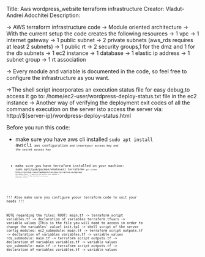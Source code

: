 Title: Aws wordpress_website terraform infrastructure
Creator: Vladut-Andrei Adochitei
Description:

-> AWS terraform infrastructure code 
-> Module oriented architecture
-> With the current setup the code creates the following resources
      -> 1 vpc
      -> 1 internet gateway
      -> 1 public subnet
      -> 2 private subnets (aws_rds requires at least 2 subnets)
      -> 1 public rt
      -> 2 security groups,1 for the dmz and 1 for the db subnets
      -> 1 ec2 instance
      -> 1 database
      -> 1 elastic ip address
      -> 1 subnet group
      -> 1 rt association

-> Every module and variable is documented in the code, so feel free to configure the infrastructure as you want.

->The shell script incorporates an execution status file for easy debug,to access it go to:
      /home/ec2-user/wordpress-deploy-status.txt file in the ec2 instance
-> Another way of verifying the deployment exit codes of all the commands execution on the server isto access the server via: 
      http://${server-ip}/wordpress-deploy-status.html 

Before you run this code:
+ make sure you have aws cli installed
<code>sudo apt install awscli<code>
<code>aws configuration<code> 
and insertyour access key and the secret access key

+ make sure you have terraform installed on your machine: 
<code>sudo apt(/yum/pacman/whatever) terraform><code>
<code>git clone https//github.com/VladAdochitei/aws-terraform-wordpress<code>
<code>terraform init <code> -> make sure you execute this command in the root folder of the terraform
<code>terraform get <code>
<code>terraform plan <code>
<code>terraform apply <code>

!!! Also make sure you configure yoour terraform code to suit your needs !!!

NOTE regarding the files:
      ROOT:
       main.tf                      -> terraform script
       variables.tf                 -> declaration of variables
       terraform.tfvars             -> variable values      {This is the file you will need to access in order to change the variables' value}
       init.tpl                     -> shell script of the server config
       modules:
            ec2_submodule:
                  main.tf           -> terraform script
                  outputs.tf        -> declaration of variables
                  variables.tf      -> variable values
            rds_submodule:
                  main.tf           -> terraform script
                  outputs.tf        -> declaration of variables
                  variables.tf      -> variable values
            vpc_submodule:
                  main.tf           -> terraform script
                  outputs.tf        -> declaration of variables
                  variables.tf      -> variable values
                  
                  
                  
                  
                  
                  
                  
                  
